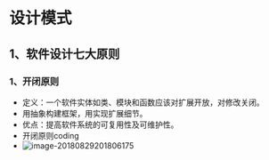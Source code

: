 # 设计模式

## 1、软件设计七大原则

### 1、开闭原则

- 定义：一个软件实体如类、模块和函数应该对扩展开放，对修改关闭。
- 用抽象构建框架，用实现扩展细节。
- 优点：提高软件系统的可复用性及可维护性。
- 开闭原则coding
- ![image-20180829201806175](/var/folders/_1/gf77w3n11bj92qcw11zfvhh40000gn/T/abnerworks.Typora/image-20180829201806175.png)